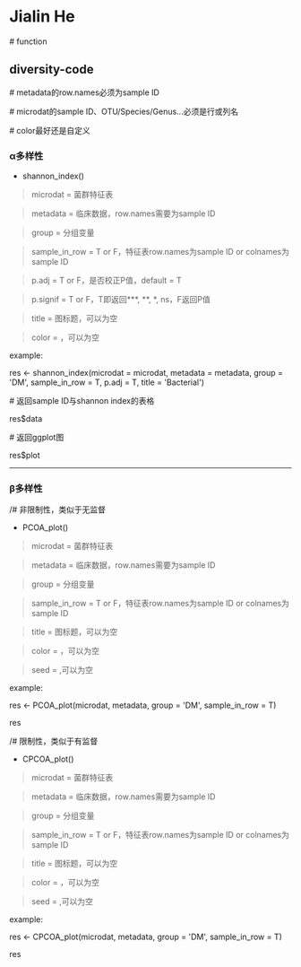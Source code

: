 # Jialin He

\# function

## diversity-code

\# metadata的row.names必须为sample ID

\# microdat的sample ID、OTU/Species/Genus...必须是行或列名

\# color最好还是自定义

### α多样性

- shannon_index()

> microdat = 菌群特征表

> metadata = 临床数据，row.names需要为sample ID

> group = 分组变量

> sample_in_row = T or F，特征表row.names为sample ID or colnames为sample ID

> p.adj = T or F，是否校正P值，default = T

> p.signif = T or F，T即返回***, **, *, ns，F返回P值

> title = 图标题，可以为空

> color = ，可以为空

example:

res <- shannon_index(microdat = microdat, metadata = metadata, group = 'DM', sample_in_row = T, p.adj = T, title = 'Bacterial')

\# 返回sample ID与shannon index的表格

res$data

\# 返回ggplot图

res$plot

----

### β多样性

/# 非限制性，类似于无监督

- PCOA_plot()

> microdat = 菌群特征表

> metadata = 临床数据，row.names需要为sample ID

> group = 分组变量

> sample_in_row = T or F，特征表row.names为sample ID or colnames为sample ID

> title = 图标题，可以为空

> color = ，可以为空

> seed = ,可以为空



example:

res <- PCOA_plot(microdat, metadata, group = 'DM', sample_in_row = T)

res


/# 限制性，类似于有监督

- CPCOA_plot()

> microdat = 菌群特征表

> metadata = 临床数据，row.names需要为sample ID

> group = 分组变量

> sample_in_row = T or F，特征表row.names为sample ID or colnames为sample ID

> title = 图标题，可以为空

> color = ，可以为空

> seed = ,可以为空



example:

res <- CPCOA_plot(microdat, metadata, group = 'DM', sample_in_row = T)

res



